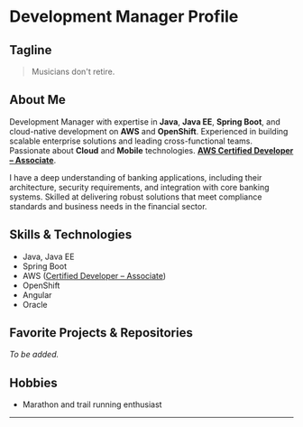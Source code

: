 # Development Manager Profile

## Tagline
> Musicians don't retire.

## About Me

Development Manager with expertise in **Java**, **Java EE**, **Spring Boot**, and cloud-native development on **AWS** and **OpenShift**. Experienced in building scalable enterprise solutions and leading cross-functional teams. Passionate about **Cloud** and **Mobile** technologies. [**AWS Certified Developer – Associate**](https://www.credly.com/badges/a26c6b22-62c7-4c1c-bf11-042884adebdb).

I have a deep understanding of banking applications, including their architecture, security requirements, and integration with core banking systems. Skilled at delivering robust solutions that meet compliance standards and business needs in the financial sector.

## Skills & Technologies

- Java, Java EE
- Spring Boot
- AWS ([Certified Developer – Associate](https://www.credly.com/badges/a26c6b22-62c7-4c1c-bf11-042884adebdb))
- OpenShift
- Angular
- Oracle

## Favorite Projects & Repositories

*To be added.*

## Hobbies

- Marathon and trail running enthusiast

---
